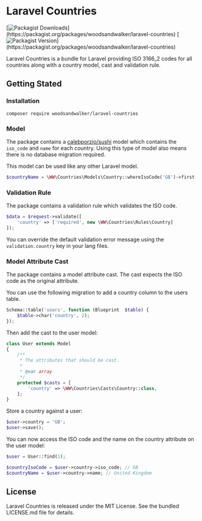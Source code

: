 # Laravel Countries
[![Packagist Downloads](https://img.shields.io/packagist/dt/woodsandwalker/laravel-countries?color=brightgreen?)](https://packagist.org/packages/woodsandwalker/laravel-countries)
[![Packagist Version](https://img.shields.io/packagist/v/woodsandwalker/laravel-countries?color=brightgreen?)](https://packagist.org/packages/woodsandwalker/laravel-countries)

Laravel Countries is a bundle for Laravel providing ISO 3166_2 codes for all countries along with a country model, cast and validation rule.

## Getting Stated

### Installation

```shell
composer require woodsandwalker/laravel-countries
```

### Model

The package contains a [calebporzio/sushi](https://packagist.org/packages/calebporzio/sushi) model which contains the `iso_code` and `name` for each country. Using this type of model also means there is no database migration required.

This model can be used like any other Laravel model.

```php
$countryName = \WW\Countries\Models\Country::whereIsoCode('GB')->first()->name;
```

### Validation Rule

The package contains a validation rule which validates the ISO code.

```php
$data = $request->validate([
    'country' => ['required', new \WW\Countries\Rules\Country]
]);
```

You can override the default validation error message using the `validation.country` key in your lang files.

### Model Attribute Cast

The package contains a model attribute cast. The cast expects the ISO code as the original attribute.

You can use the following migration to add a country column to the users table.

```php
Schema::table('users', function (Blueprint  $table) {
    $table->char('country', 2);
});
```

Then add the cast to the user model:

```php
class User extends Model
{
    /**
     * The attributes that should be cast.
     * 
     * @var array
     */
    protected $casts = [
        'country' => \WW\Countries\Casts\Country::class,
    ];
}
```

Store a country against a user:

```php
$user->country = 'GB';
$user->save();
```

You can now access the ISO code and the name on the country attribute on the user model:

```php
$user = User::find(1);

$countryIsoCode = $user->country->iso_code; // GB
$countryName = $user->country->name; // United Kingdom
```

## License

Laravel Countries is released under the MIT License. See the bundled LICENSE.md file for details.